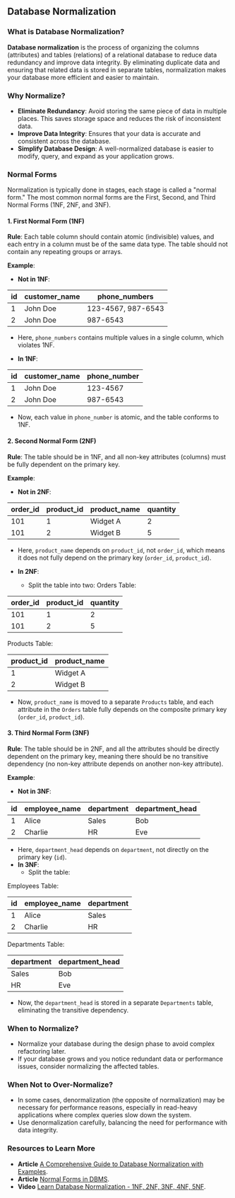 ## Database Normalization

### What is Database Normalization?

**Database normalization** is the process of organizing the columns (attributes) and tables (relations) of a relational database to reduce data redundancy and improve data integrity. By eliminating duplicate data and ensuring that related data is stored in separate tables, normalization makes your database more efficient and easier to maintain.

### Why Normalize?

- **Eliminate Redundancy**: Avoid storing the same piece of data in multiple places. This saves storage space and reduces the risk of inconsistent data.
- **Improve Data Integrity**: Ensures that your data is accurate and consistent across the database.
- **Simplify Database Design**: A well-normalized database is easier to modify, query, and expand as your application grows.

### Normal Forms

Normalization is typically done in stages, each stage is called a "normal form." The most common normal forms are the First, Second, and Third Normal Forms (1NF, 2NF, and 3NF).

#### 1. First Normal Form (1NF)

**Rule**: Each table column should contain atomic (indivisible) values, and each entry in a column must be of the same data type. The table should not contain any repeating groups or arrays.

**Example**:
- **Not in 1NF**:

| id  | customer_name | phone_numbers      |
| --- | ------------- | ------------------ |
| 1   | John Doe      | 123-4567, 987-6543 |
| 2   | John Doe      | 987-6543           |

- Here, `phone_numbers` contains multiple values in a single column, which violates 1NF.
    
- **In 1NF**:

| id  | customer_name | phone_number |
| --- | ------------- | ------------ |
| 1   | John Doe      | 123-4567     |
| 2   | John Doe      | 987-6543     |

- Now, each value in `phone_number` is atomic, and the table conforms to 1NF.

#### 2. Second Normal Form (2NF)

**Rule**: The table should be in 1NF, and all non-key attributes (columns) must be fully dependent on the primary key.

**Example**:

- **Not in 2NF**:

| order_id | product_id | product_name | quantity |
| --------- | ------------ | ---------------- | --------- |
| 101        | 1                 | Widget A         | 2            |
| 101        | 2                 | Widget B         | 5            |
- Here, `product_name` depends on `product_id`, not `order_id`, which means it does not fully depend on the primary key (`order_id`, `product_id`).
- **In 2NF**:
    
    - Split the table into two:
Orders Table:

| order_id | product_id | quantity |
| --------- | ------------ | --------- |
| 101      | 1          | 2        |
| 101      | 2          | 5        |

Products Table:

| product_id | product_name |
| ---------- | ------------ |
| 1          | Widget A     |
| 2          | Widget B     |
- Now, `product_name` is moved to a separate `Products` table, and each attribute in the `Orders` table fully depends on the composite primary key (`order_id`, `product_id`).

#### 3. Third Normal Form (3NF)

**Rule**: The table should be in 2NF, and all the attributes should be directly dependent on the primary key, meaning there should be no transitive dependency (no non-key attribute depends on another non-key attribute).

**Example**:

- **Not in 3NF**:

| id  | employee_name | department  | department_head |
| --- | ------------- | ----------- | --------------- |
| 1   | Alice         | Sales       | Bob             |
| 2   | Charlie       | HR          | Eve             |
- Here, `department_head` depends on `department`, not directly on the primary key (`id`).
- **In 3NF**:
    - Split the table:

Employees Table:

| id  | employee_name | department |
| --- | ------------- | ---------- |
| 1   | Alice         | Sales      |
| 2   | Charlie       | HR         |

Departments Table:

| department | department_head |
| ---------- | --------------- |
| Sales      | Bob             |
| HR         | Eve             |
- Now, the `department_head` is stored in a separate `Departments` table, eliminating the transitive dependency.

### When to Normalize?

- Normalize your database during the design phase to avoid complex refactoring later.
- If your database grows and you notice redundant data or performance issues, consider normalizing the affected tables.

### When Not to Over-Normalize?

- In some cases, denormalization (the opposite of normalization) may be necessary for performance reasons, especially in read-heavy applications where complex queries slow down the system.
- Use denormalization carefully, balancing the need for performance with data integrity.

### Resources to Learn More

- **Article** [A Comprehensive Guide to Database Normalization with Examples](https://guides.visual-paradigm.com/a-comprehensive-guide-to-database-normalization-with-examples/).
- **Article** [Normal Forms in DBMS](https://www.geeksforgeeks.org/normal-forms-in-dbms/).
- **Video** [Learn Database Normalization - 1NF, 2NF, 3NF, 4NF, 5NF](https://www.youtube.com/watch?v=GFQaEYEc8_8).